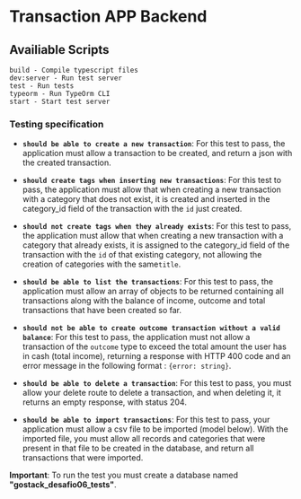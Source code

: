 # Transaction APP Backend

## Availiable Scripts

```
build - Compile typescript files
dev:server - Run test server
test - Run tests
typeorm - Run TypeOrm CLI
start - Start test server
```

### Testing specification

- **`should be able to create a new transaction`**: For this test to pass, the application must allow a transaction to be created, and return a json with the created transaction.

* **`should create tags when inserting new transactions`**: For this test to pass, the application must allow that when creating a new transaction with a category that does not exist, it is created and inserted in the category_id field of the transaction with the `id` just created.

- **`should not create tags when they already exists`**: For this test to pass, the application must allow that when creating a new transaction with a category that already exists, it is assigned to the category_id field of the transaction with the `id` of that existing category, not allowing the creation of categories with the same` title `.

* **`should be able to list the transactions`**: For this test to pass, the application must allow an array of objects to be returned containing all transactions along with the balance of income, outcome and total transactions that have been created so far.

- **`should not be able to create outcome transaction without a valid balance`**: For this test to pass, the application must not allow a transaction of the `outcome` type to exceed the total amount the user has in cash (total income), returning a response with HTTP 400 code and an error message in the following format : `{error: string}`.

* **`should be able to delete a transaction`**: For this test to pass, you must allow your delete route to delete a transaction, and when deleting it, it returns an empty response, with status 204.

- **`should be able to import transactions`**: For this test to pass, your application must allow a csv file to be imported (model below). With the imported file, you must allow all records and categories that were present in that file to be created in the database, and return all transactions that were imported.

**Important**: To run the test you must create a database named __"gostack_desafio06_tests"__.
